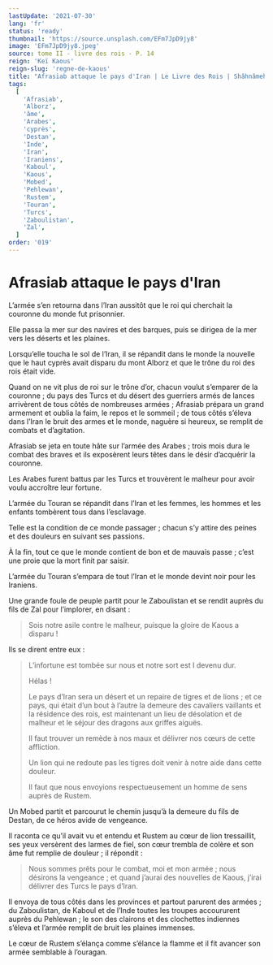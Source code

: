 ```yaml
---
lastUpdate: '2021-07-30'
lang: 'fr'
status: 'ready'
thumbnail: 'https://source.unsplash.com/EFm7JpD9jy8'
image: 'EFm7JpD9jy8.jpeg'
source: tome II - livre des rois - P. 14
reign: 'Keï Kaous'
reign-slug: 'regne-de-kaous'
title: "Afrasiab attaque le pays d'Iran | Le Livre des Rois | Shâhnâmeh"
tags:
  [
    'Afrasiab',
    'Alborz',
    'âme',
    'Arabes',
    'cyprès',
    'Destan',
    'Inde',
    'Iran',
    'Iraniens',
    'Kaboul',
    'Kaous',
    'Mobed',
    'Pehlewan',
    'Rustem',
    'Touran',
    'Turcs',
    'Zaboulistan',
    'Zal',
  ]
order: '019'
---
```


<!-- LTeX: language=fr -->

# Afrasiab attaque le pays d'Iran

L’armée s’en retourna dans l’Iran aussitôt que le roi qui cherchait la couronne du monde fut prisonnier.

Elle passa la mer sur des navires et des barques, puis se dirigea de la mer vers les déserts et les plaines.

Lorsqu’elle toucha le sol de l’Iran, il se répandit dans le monde la nouvelle que le haut cyprès avait disparu du mont Alborz et que le trône du roi des rois était vide.

Quand on ne vit plus de roi sur le trône d’or, chacun voulut s’emparer de la couronne ; du pays des Turcs et du désert des guerriers armés de lances arrivèrent de tous côtés de nombreuses armées ; Afrasiab prépara un grand armement et oublia la faim, le repos et le sommeil ; de tous côtés s’éleva dans l’Iran le bruit des armes et le monde, naguère si heureux, se remplit de combats et d’agitation.

Afrasiab se jeta en toute hâte sur l’armée des Arabes ; trois mois dura le combat des braves et ils exposèrent leurs têtes dans le désir d’acquérir la couronne.

Les Arabes furent battus par les Turcs et trouvèrent le malheur pour avoir voulu accroître leur fortune.

L’armée du Touran se répandit dans l’Iran et les femmes, les hommes et les enfants tombèrent tous dans l’esclavage.

Telle est la condition de ce monde passager ; chacun s’y attire des peines et des douleurs en suivant ses passions.

À la fin, tout ce que le monde contient de bon et de mauvais passe ; c’est une proie que la mort finit par saisir.

L’armée du Touran s’empara de tout l’Iran et le monde devint noir pour les Iraniens.

Une grande foule de peuple partit pour le Zaboulistan et se rendit auprès du fils de Zal pour l’implorer, en disant :

> Sois notre asile contre le malheur, puisque la gloire de Kaous a disparu !

Ils se dirent entre eux :

> L’infortune est tombée sur nous et notre sort est I devenu dur.
>
> Hélas !
>
> Le pays d’Iran sera un désert et un repaire de tigres et de lions ; et ce pays, qui était d’un bout à l’autre la demeure des cavaliers vaillants et la résidence des rois, est maintenant un lieu de désolation et de malheur et le séjour des dragons aux griffes aiguës.
>
> Il faut trouver un remède à nos maux et délivrer nos cœurs de cette affliction.
>
> Un lion qui ne redoute pas les tigres doit venir à notre aide dans cette douleur.
>
> Il faut que nous envoyions respectueusement un homme de sens auprès de Rustem.

Un Mobed partit et parcourut le chemin jusqu’à la demeure du fils de Destan, de ce héros avide de vengeance.

Il raconta ce qu’il avait vu et entendu et Rustem au cœur de lion tressaillit, ses yeux versèrent des larmes de fiel, son cœur trembla de colère et son âme fut remplie de douleur ; il répondit :

> Nous sommes prêts pour le combat, moi et mon armée ; nous désirons la vengeance ; et quand j’aurai des nouvelles de Kaous, j’irai délivrer des Turcs le pays d’Iran.

Il envoya de tous côtés dans les provinces et partout parurent des armées ; du Zaboulistan, de Kaboul et de l’Inde toutes les troupes accoururent auprès du Pehlewan ; le son des clairons et des clochettes indiennes s’éleva et l’armée remplit de bruit les plaines immenses.

Le cœur de Rustem s’élança comme s’élance la flamme et il fit avancer son armée semblable à l’ouragan.
